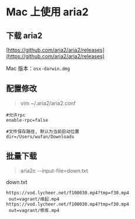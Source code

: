 # Mac 上使用 aria2

## 下载 aria2

[https://github.com/aria2/aria2/releases](https://github.com/aria2/aria2/releases)

Mac 版本：`osx-darwin.dmg`

## 配置修改

> vim ~/.aria2/aria2.conf

```vim
#允许rpc
enable-rpc=false

#文件保存路径, 默认为当前启动位置
dir=/Users/wufan/Downloads
```

## 批量下载

> aria2c --input-file=down.txt

down.txt
```
https://vod.lycheer.net/f100030.mp4?tmp=f30.mp4
 out=vagrant/缘起.mp4
https://vod.lycheer.net/f100030.mp4?tmp=f30.mp4
 out=vagrant/修炼.mp4

```
